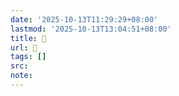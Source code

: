 ```yaml
---
date: '2025-10-13T11:29:29+08:00'
lastmod: '2025-10-13T13:04:51+08:00'
title: 󰡮
url: 󰡮
tags: []
src:
note:
---
```

